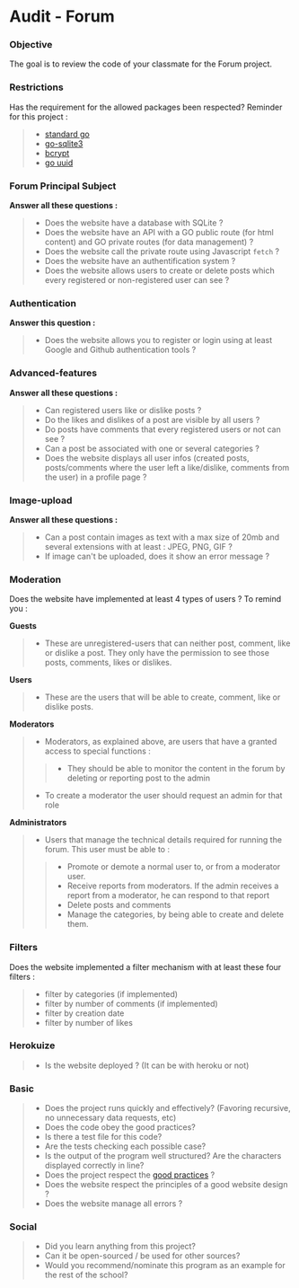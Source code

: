 # Audit - Forum

### Objective 

The goal is to review the code of your classmate for the Forum project.

### Restrictions

Has the requirement for the allowed packages been respected? 
Reminder for this project :
> - [standard go](https://pkg.go.dev/std)
> - [go-sqlite3](github.com/mattn/go-sqlite3)
> - [bcrypt](golang.org/x/crypto/bcrypt)
> - [go uuid](github.com/satori/go.uuid)


### Forum Principal Subject

**Answer all these questions :**

> - Does the website have a database with SQLite ?
> - Does the website have an API with a GO public route (for html content) and GO private routes (for data management) ?
> - Does the website call the private route using Javascript ```fetch``` ?
> - Does the website have an authentification system ?
> - Does the website allows users to create or delete posts which every registered or non-registered user can see ?

### Authentication

**Answer this question :**

> - Does the website allows you to register or login using at least Google and Github authentication tools ?

### Advanced-features

**Answer all these questions :**

> - Can registered users like or dislike posts ?
> - Do the likes and dislikes of a post are visible by all users ?
> - Do posts have comments that every registered users or not can see ?
> - Can a post be associated with one or several categories ?
> - Does the website displays all user infos (created posts, posts/comments where the user left a like/dislike, comments from the user) in a profile page ?

### Image-upload

**Answer all these questions :**

> - Can a post contain images as text with a max size of 20mb and several extensions with at least : JPEG, PNG, GIF ?
> - If image can't be uploaded, does it show an error message ?

### Moderation

Does the website have implemented at least 4 types of users ?
To remind you :

**Guests**
> - These are unregistered-users that can neither post, comment, like or dislike a post. They only have the permission to see those posts, comments, likes or dislikes.

**Users**
> - These are the users that will be able to create, comment, like or dislike posts.

**Moderators**
> - Moderators, as explained above, are users that have a granted access to special functions :
> > - They should be able to monitor the content in the forum by deleting or reporting post to the admin
> - To create a moderator the user should request an admin for that role

**Administrators**
> - Users that manage the technical details required for running the forum. This user must be able to :
> > - Promote or demote a normal user to, or from a moderator user.
> > - Receive reports from moderators. If the admin receives a report from a moderator, he can respond to that report
> > - Delete posts and comments
> > - Manage the categories, by being able to create and delete them.

### Filters

Does the website implemented a filter mechanism with at least these four filters :
> - filter by categories (if implemented)
> - filter by number of comments (if implemented)
> - filter by creation date
> - filter by number of likes

### Herokuize

> - Is the website deployed ? (It can be with heroku or not)

### Basic

> - Does the project runs quickly and effectively? (Favoring recursive, no unnecessary data requests, etc)
> - Does the code obey the good practices?
> - Is there a test file for this code?
> - Are the tests checking each possible case?
> - Is the output of the program well structured? Are the characters displayed correctly in line?
> - Does the project respect the [good practices](https://public.01-edu.org/subjects/good-practices/) ?
> - Does the website respect the principles of a good website design ?
> - Does the website manage all errors ?

### Social

> - Did you learn anything from this project?
> - Can it be open-sourced / be used for other sources?
> - Would you recommend/nominate this program as an example for the rest of the school?
<br>